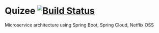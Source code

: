 # Quizee [![Build Status](https://travis-ci.org/LetItRock/quizee.svg?branch=master)](https://travis-ci.org/LetItRock/quizee)
Microservice architecture using Spring Boot, Spring Cloud, Netflix OSS
